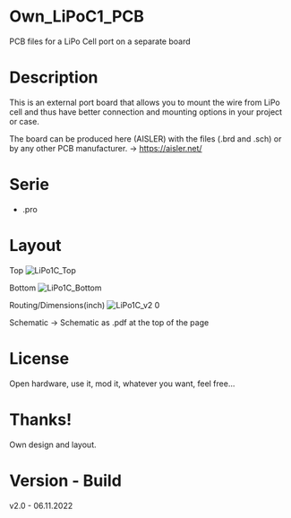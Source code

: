 # Own_LiPoC1_PCB

PCB files for a LiPo Cell port on a separate board 

# Description

This is an external port board that allows you to mount the wire from LiPo cell and thus have better connection and mounting options in your project or case.

The board can be produced here (AISLER) with the files (.brd and .sch) or by any other PCB manufacturer. -> https://aisler.net/

# Serie

- .pro

# Layout

Top
![LiPo1C_Top](https://user-images.githubusercontent.com/88975406/204136453-c7727b5e-b2c6-422d-9eb1-955dbfe0c764.png)

Bottom
![LiPo1C_Bottom](https://user-images.githubusercontent.com/88975406/204136464-2b0c9f7b-1f4a-4b89-a4f8-5f0ef59c7d0a.png)

Routing/Dimensions(inch)
![LiPo1C_v2 0](https://user-images.githubusercontent.com/88975406/204136492-70ccf65d-b0dc-43eb-b3ae-c3ad64a0e4a3.png)

Schematic -> Schematic as .pdf at the top of the page

# License

Open hardware, use it, mod it, whatever you want, feel free...

# Thanks!

Own design and layout.

# Version - Build

v2.0 - 06.11.2022
